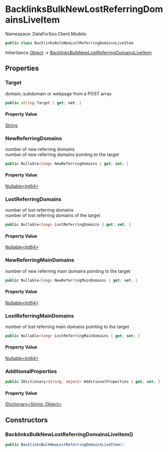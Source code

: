 # BacklinksBulkNewLostReferringDomainsLiveItem

Namespace: DataForSeo.Client.Models

```csharp
public class BacklinksBulkNewLostReferringDomainsLiveItem
```

Inheritance [Object](https://docs.microsoft.com/en-us/dotnet/api/system.object) → [BacklinksBulkNewLostReferringDomainsLiveItem](./dataforseo.client.models.backlinksbulknewlostreferringdomainsliveitem.md)

## Properties

### **Target**

domain, subdomain or webpage from a POST array

```csharp
public string Target { get; set; }
```

#### Property Value

[String](https://docs.microsoft.com/en-us/dotnet/api/system.string)<br>

### **NewReferringDomains**

number of new referring domains
 <br>number of new referring domains pointing to the target

```csharp
public Nullable<long> NewReferringDomains { get; set; }
```

#### Property Value

[Nullable&lt;Int64&gt;](https://docs.microsoft.com/en-us/dotnet/api/system.nullable-1)<br>

### **LostReferringDomains**

number of lost referring domains
 <br>number of lost referring domains of the target

```csharp
public Nullable<long> LostReferringDomains { get; set; }
```

#### Property Value

[Nullable&lt;Int64&gt;](https://docs.microsoft.com/en-us/dotnet/api/system.nullable-1)<br>

### **NewReferringMainDomains**

number of new referring main domains pointing to the target

```csharp
public Nullable<long> NewReferringMainDomains { get; set; }
```

#### Property Value

[Nullable&lt;Int64&gt;](https://docs.microsoft.com/en-us/dotnet/api/system.nullable-1)<br>

### **LostReferringMainDomains**

number of lost referring main domains pointing to the target

```csharp
public Nullable<long> LostReferringMainDomains { get; set; }
```

#### Property Value

[Nullable&lt;Int64&gt;](https://docs.microsoft.com/en-us/dotnet/api/system.nullable-1)<br>

### **AdditionalProperties**

```csharp
public IDictionary<string, object> AdditionalProperties { get; set; }
```

#### Property Value

[IDictionary&lt;String, Object&gt;](https://docs.microsoft.com/en-us/dotnet/api/system.collections.generic.idictionary-2)<br>

## Constructors

### **BacklinksBulkNewLostReferringDomainsLiveItem()**

```csharp
public BacklinksBulkNewLostReferringDomainsLiveItem()
```

